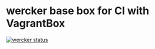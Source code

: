 wercker base box for CI with VagrantBox
===

[![wercker status](https://app.wercker.com/status/649fa7795ce7b96d5a0dfcd56eda021c/s "wercker status")](https://app.wercker.com/project/bykey/649fa7795ce7b96d5a0dfcd56eda021c)
